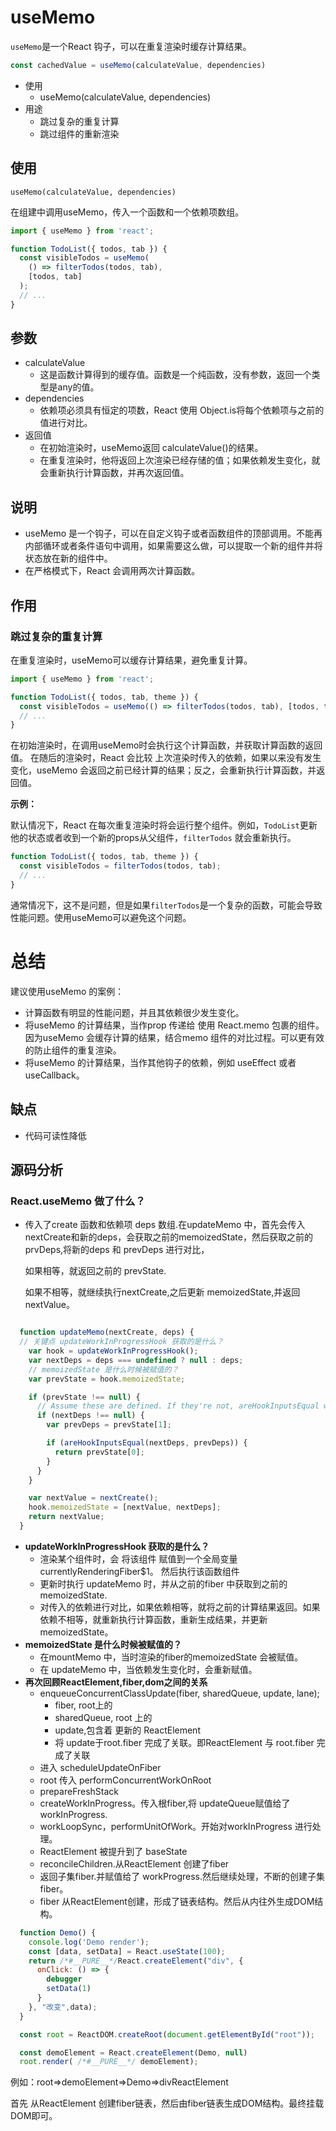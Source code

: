 # useMemo
`useMemo`是一个React 钩子，可以在重复渲染时缓存计算结果。
```javascript
const cachedValue = useMemo(calculateValue, dependencies)
```
- 使用
  - useMemo(calculateValue, dependencies)
- 用途
  - 跳过复杂的重复计算
  - 跳过组件的重新渲染
## 使用
`useMemo(calculateValue, dependencies)`

在组建中调用useMemo，传入一个函数和一个依赖项数组。
```javascript
import { useMemo } from 'react';

function TodoList({ todos, tab }) {
  const visibleTodos = useMemo(
    () => filterTodos(todos, tab),
    [todos, tab]
  );
  // ...
}
```
## 参数
- calculateValue
  - 这是函数计算得到的缓存值。函数是一个纯函数，没有参数，返回一个类型是any的值。
- dependencies
  - 依赖项必须具有恒定的项数，React 使用 Object.is将每个依赖项与之前的值进行对比。
- 返回值
  - 在初始渲染时，useMemo返回 calculateValue()的结果。
  - 在重复渲染时，他将返回上次渲染已经存储的值；如果依赖发生变化，就会重新执行计算函数，并再次返回值。

## 说明
- useMemo 是一个钩子，可以在自定义钩子或者函数组件的顶部调用。不能再内部循环或者条件语句中调用，如果需要这么做，可以提取一个新的组件并将状态放在新的组件中。
- 在严格模式下，React 会调用两次计算函数。

## 作用
### 跳过复杂的重复计算
在重复渲染时，useMemo可以缓存计算结果，避免重复计算。
```javascript
import { useMemo } from 'react';

function TodoList({ todos, tab, theme }) {
  const visibleTodos = useMemo(() => filterTodos(todos, tab), [todos, tab]);
  // ...
}
```
在初始渲染时，在调用useMemo时会执行这个计算函数，并获取计算函数的返回值。
在随后的渲染时，React 会比较 上次渲染时传入的依赖，如果以来没有发生变化，useMemo 会返回之前已经计算的结果；反之，会重新执行计算函数，并返回值。

**示例：**

默认情况下，React 在每次重复渲染时将会运行整个组件。例如，`TodoList`更新他的状态或者收到一个新的props从父组件，`filterTodos`
就会重新执行。
```javascript
function TodoList({ todos, tab, theme }) {
  const visibleTodos = filterTodos(todos, tab);
  // ...
}
```
通常情况下，这不是问题，但是如果`filterTodos`是一个复杂的函数，可能会导致性能问题。使用useMemo可以避免这个问题。


# 总结
建议使用useMemo 的案例：
- 计算函数有明显的性能问题，并且其依赖很少发生变化。
- 将useMemo 的计算结果，当作prop 传递给 使用 React.memo 包裹的组件。因为useMemo 会缓存计算的结果，结合memo 组件的对比过程。可以更有效的防止组件的重复渲染。
- 将useMemo 的计算结果，当作其他钩子的依赖，例如 useEffect 或者 useCallback。

## 缺点
- 代码可读性降低

## 源码分析
### React.useMemo 做了什么？
- 传入了create 函数和依赖项 deps 数组.在updateMemo 中，首先会传入nextCreate和新的deps，会获取之前的memoizedState，然后获取之前的
prvDeps,将新的deps 和 prevDeps 进行对比，

  如果相等，就返回之前的 prevState.

  如果不相等，就继续执行nextCreate,之后更新 memoizedState,并返回nextValue。

```javascript

  function updateMemo(nextCreate, deps) {
  // 关键点 updateWorkInProgressHook 获取的是什么？
    var hook = updateWorkInProgressHook();
    var nextDeps = deps === undefined ? null : deps;
    // memoizedState 是什么时候被赋值的？
    var prevState = hook.memoizedState;

    if (prevState !== null) {
      // Assume these are defined. If they're not, areHookInputsEqual will warn.
      if (nextDeps !== null) {
        var prevDeps = prevState[1];

        if (areHookInputsEqual(nextDeps, prevDeps)) {
          return prevState[0];
        }
      }
    }

    var nextValue = nextCreate();
    hook.memoizedState = [nextValue, nextDeps];
    return nextValue;
  }
```
- **updateWorkInProgressHook 获取的是什么？**
  - 渲染某个组件时，会 将该组件 赋值到一个全局变量 currentlyRenderingFiber$1。
然后执行该函数组件
  - 更新时执行 updateMemo 时，并从之前的fiber 中获取到之前的 memoizedState.
  - 对传入的依赖进行对比，如果依赖相等，就将之前的计算结果返回。如果依赖不相等，就重新执行计算函数，重新生成结果，并更新 memoizedState。
- **memoizedState 是什么时候被赋值的？**
  - 在mountMemo 中，当时渲染的fiber的memoizedState 会被赋值。
  - 在 updateMemo 中，当依赖发生变化时，会重新赋值。
- **再次回顾ReactElement,fiber,dom之间的关系**
  - enqueueConcurrentClassUpdate(fiber, sharedQueue, update, lane);
    - fiber, root上的 
    - sharedQueue, root 上的
    - update,包含着 更新的 ReactElement
    - 将 update于root.fiber 完成了关联。即ReactElement 与 root.fiber 完成了关联
  - 进入 scheduleUpdateOnFiber
  - root 传入 performConcurrentWorkOnRoot
  - prepareFreshStack
  - createWorkInProgress。传入根fiber,将 updateQueue赋值给了 workInProgress.
  - workLoopSync，performUnitOfWork。开始对workInProgress 进行处理。
  - ReactElement 被提升到了 baseState
  - reconcileChildren.从ReactElement 创建了fiber
  - 返回子集fiber.并赋值给了 workProgress.然后继续处理，不断的创建子集fiber。
  - fiber 从ReactElement创建，形成了链表结构。然后从内往外生成DOM结构。 
```javascript
  function Demo() {
    console.log('Demo render');
    const [data, setData] = React.useState(100);
    return /*#__PURE__*/React.createElement("div", {
      onClick: () => {
        debugger
        setData(1)
      }
    }, "改变",data);
  }

  const root = ReactDOM.createRoot(document.getElementById("root"));

  const demoElement = React.createElement(Demo, null)
  root.render( /*#__PURE__*/ demoElement);
```
例如：root=>demoElement=>Demo=>divReactElement

首先 从ReactElement 创建fiber链表，然后由fiber链表生成DOM结构。最终挂载DOM即可。
